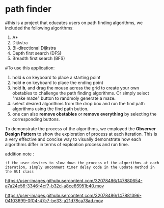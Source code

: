 # path finder
#this is a project that educates users on path finding algorithms, we included the following algorithms: 
1. A* 
2. Dijkstra 
3. Bi-directional Dijkstra
4. Depth first search (DFS)
5. Breadth first search (BFS)

#To use this application:
1. hold **s** on keyboard to place a starting point 
2. hold **e** on keyboard to place the ending point 
3. hold **b**, and drag the mouse across the grid to create your own obstables to challenge the path finding algorithms. Or simply select "make maze" button to randmoly generate a maze. 
4. select desired algorithms from the drop box and run the find path algorithms using the find path button.
5. one can also **remove obstables** or **remove everything** by selecting the corresponding buttons.


To demonstrate the process of the algorithms, we employed the **Observer Design Pattern** to show the exploration of process at each iteration. This is a very effective and concise way to visually demonstrate how each algorithms differ in terms of exploation process and run time. 

addition note :

    if the user desires to slow down the process of the algorithms at each iteration, simply uncomment timer delay code in the update method in the GUI class

    

https://user-images.githubusercontent.com/32078486/147880654-a7a24e56-3346-4cf7-b32d-a8ce66951b40.mov


   

https://user-images.githubusercontent.com/32078486/147881396-04103699-0f04-47c7-be33-a21d78ca78ad.mov

